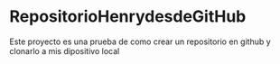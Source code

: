 # RepositorioHenrydesdeGitHub
Este proyecto es una prueba de como crear un repositorio en github y clonarlo a mis dipositivo local 
